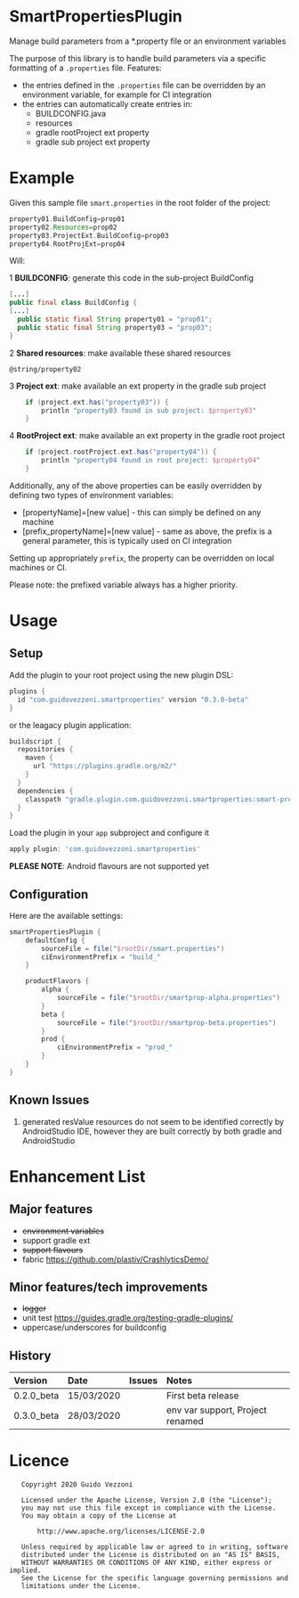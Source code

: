# SmartPropertiesPlugin
Manage build parameters from a *.property file or an environment variables

The purpose of this library is to handle build parameters via a specific formatting of a `.properties` file.
Features:
* the entries defined in the `.properties` file can be overridden by an environment variable, for example for CI integration
* the entries can automatically create entries in:
  * BUILDCONFIG.java
  * resources
  * gradle rootProject ext property
  * gradle sub project ext property
  
  
# Example
Given this sample file `smart.properties` in the root folder of the project:
```groovy
property01.BuildConfig=prop01
property02.Resources=prop02
property03.ProjectExt.BuildConfig=prop03
property04.RootProjExt=prop04
```
Will:

1 **BUILDCONFIG**: generate this code in the sub-project BuildConfig
```java
[...]
public final class BuildConfig {
[...]
  public static final String property01 = "prop01";
  public static final String property03 = "prop03";
}
``` 

2  **Shared resources**: make available these shared resources
```
@string/property02
``` 

3 **Project ext**: make available an ext property in the gradle sub project   
```groovy
    if (project.ext.has("property03")) {
        println "property03 found in sub project: $property03"
    }
```

4 **RootProject ext**: make available an ext property in the gradle root project   
   ```groovy
       if (project.rootProject.ext.has("property04")) {
           println "property04 found in root project: $property04"
       }
   ```

Additionally, any of the above properties can be easily overridden by defining two types of environment variables:
* [propertyName]=[new value] -  this can simply be defined on any machine 
* [prefix_propertyName]=[new value] - same as above, the prefix is a general parameter, this is typically used on CI integration

Setting up appropriately `prefix`, the property can be overridden on local machines or CI.

Please note: the prefixed variable always has a higher priority.


# Usage

## Setup
Add the plugin to your root project using the new plugin DSL:
```groovy
plugins {
  id "com.guidovezzoni.smartproperties" version "0.3.0-beta"
}
```
or the leagacy plugin application:
```groovy
buildscript {
  repositories {
    maven {
      url "https://plugins.gradle.org/m2/"
    }
  }
  dependencies {
    classpath "gradle.plugin.com.guidovezzoni.smartproperties:smart-properties:0.3.0-beta"
  }
}
```
Load the plugin in your `app` subproject and configure it
```groovy
apply plugin: 'com.guidovezzoni.smartproperties'
```

**PLEASE NOTE**: Android flavours are not supported yet

## Configuration

Here are the available settings:

```groovy
smartPropertiesPlugin {
    defaultConfig {
        sourceFile = file("$rootDir/smart.properties")
        ciEnvironmentPrefix = "build_"
    }

    productFlavors {
        alpha {
            sourceFile = file("$rootDir/smartprop-alpha.properties")
        }
        beta {
            sourceFile = file("$rootDir/smartprop-beta.properties")
        }
        prod {
            ciEnvironmentPrefix = "prod_"
        }
    }
}
```

## Known Issues
1. generated resValue resources do not seem to be identified correctly by AndroidStudio IDE, however they are built correctly by both gradle and AndroidStudio

# Enhancement List

## Major features
* ~~environment variables~~
* support gradle ext
* ~~support flavours~~
* fabric https://github.com/plastiv/CrashlyticsDemo/

## Minor features/tech improvements
* ~~logger~~
* unit test https://guides.gradle.org/testing-gradle-plugins/
* uppercase/underscores for buildconfig

## History

| Version     | Date       | Issues        | Notes                                      |
|:------------|:-----------|:--------------|:-------------------------------------------|
| 0.2.0_beta  | 15/03/2020 |               | First beta release                         |
| 0.3.0_beta  | 28/03/2020 |               | env var support, Project renamed           |


# Licence
```
   Copyright 2020 Guido Vezzoni

   Licensed under the Apache License, Version 2.0 (the "License");
   you may not use this file except in compliance with the License.
   You may obtain a copy of the License at

       http://www.apache.org/licenses/LICENSE-2.0

   Unless required by applicable law or agreed to in writing, software
   distributed under the License is distributed on an "AS IS" BASIS,
   WITHOUT WARRANTIES OR CONDITIONS OF ANY KIND, either express or implied.
   See the License for the specific language governing permissions and
   limitations under the License.
```
